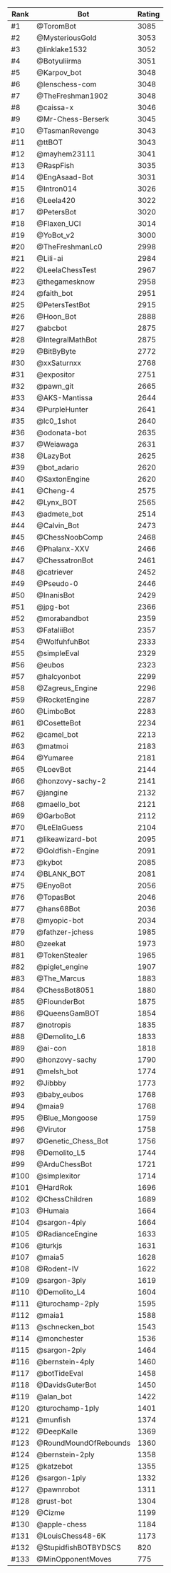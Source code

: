 Rank|Bot|Rating
---|---|---
#1|@ToromBot|3085
#2|@MysteriousGold|3053
#3|@linklake1532|3052
#4|@Botyuliirma|3051
#5|@Karpov_bot|3048
#6|@lenschess-com|3048
#7|@TheFreshman1902|3048
#8|@caissa-x|3046
#9|@Mr-Chess-Berserk|3045
#10|@TasmanRevenge|3043
#11|@ttBOT|3043
#12|@mayhem23111|3041
#13|@RaspFish|3035
#14|@EngAsaad-Bot|3031
#15|@Intron014|3026
#16|@Leela420|3022
#17|@PetersBot|3020
#18|@Flaxen_UCI|3014
#19|@YoBot_v2|3000
#20|@TheFreshmanLc0|2998
#21|@Lili-ai|2984
#22|@LeelaChessTest|2967
#23|@thegamesknow|2958
#24|@faith_bot|2951
#25|@PetersTestBot|2915
#26|@Hoon_Bot|2888
#27|@abcbot|2875
#28|@IntegralMathBot|2875
#29|@BitByByte|2772
#30|@xxSaturnxx|2768
#31|@expositor|2751
#32|@pawn_git|2665
#33|@AKS-Mantissa|2644
#34|@PurpleHunter|2641
#35|@lc0_1shot|2640
#36|@odonata-bot|2635
#37|@Weiawaga|2631
#38|@LazyBot|2625
#39|@bot_adario|2620
#40|@SaxtonEngine|2620
#41|@Cheng-4|2575
#42|@Lynx_BOT|2565
#43|@admete_bot|2514
#44|@Calvin_Bot|2473
#45|@ChessNoobComp|2468
#46|@Phalanx-XXV|2466
#47|@ChessatronBot|2461
#48|@catriever|2452
#49|@Pseudo-0|2446
#50|@InanisBot|2429
#51|@jpg-bot|2366
#52|@morabandbot|2359
#53|@FataliiBot|2357
#54|@WolfuhfuhBot|2333
#55|@simpleEval|2329
#56|@eubos|2323
#57|@halcyonbot|2299
#58|@Zagreus_Engine|2296
#59|@RocketEngine|2287
#60|@LimboBot|2283
#61|@CosetteBot|2234
#62|@camel_bot|2213
#63|@matmoi|2183
#64|@Yumaree|2181
#65|@LoevBot|2144
#66|@honzovy-sachy-2|2141
#67|@jangine|2132
#68|@maello_bot|2121
#69|@GarboBot|2112
#70|@LeElaGuess|2104
#71|@likeawizard-bot|2095
#72|@Goldfish-Engine|2091
#73|@kybot|2085
#74|@BLANK_BOT|2081
#75|@EnyoBot|2056
#76|@TopasBot|2046
#77|@hans68Bot|2036
#78|@myopic-bot|2034
#79|@fathzer-jchess|1985
#80|@zeekat|1973
#81|@TokenStealer|1965
#82|@piglet_engine|1907
#83|@The_Marcus|1883
#84|@ChessBot8051|1880
#85|@FlounderBot|1875
#86|@QueensGamBOT|1854
#87|@notropis|1835
#88|@Demolito_L6|1833
#89|@ai-con|1818
#90|@honzovy-sachy|1790
#91|@melsh_bot|1774
#92|@Jibbby|1773
#93|@baby_eubos|1768
#94|@maia9|1768
#95|@Blue_Mongoose|1759
#96|@Virutor|1758
#97|@Genetic_Chess_Bot|1756
#98|@Demolito_L5|1744
#99|@ArduChessBot|1721
#100|@simplexitor|1714
#101|@HardRok|1696
#102|@ChessChildren|1689
#103|@Humaia|1664
#104|@sargon-4ply|1664
#105|@RadianceEngine|1633
#106|@turkjs|1631
#107|@maia5|1628
#108|@Rodent-IV|1622
#109|@sargon-3ply|1619
#110|@Demolito_L4|1604
#111|@turochamp-2ply|1595
#112|@maia1|1588
#113|@schnecken_bot|1543
#114|@monchester|1536
#115|@sargon-2ply|1464
#116|@bernstein-4ply|1460
#117|@botTideEval|1458
#118|@DavidsGuterBot|1450
#119|@alan_bot|1422
#120|@turochamp-1ply|1401
#121|@munfish|1374
#122|@DeepKalle|1369
#123|@RoundMoundOfRebounds|1360
#124|@bernstein-2ply|1358
#125|@katzebot|1355
#126|@sargon-1ply|1332
#127|@pawnrobot|1311
#128|@rust-bot|1304
#129|@Cizme|1199
#130|@apple-chess|1184
#131|@LouisChess48-6K|1173
#132|@StupidfishBOTBYDSCS|820
#133|@MinOpponentMoves|775
